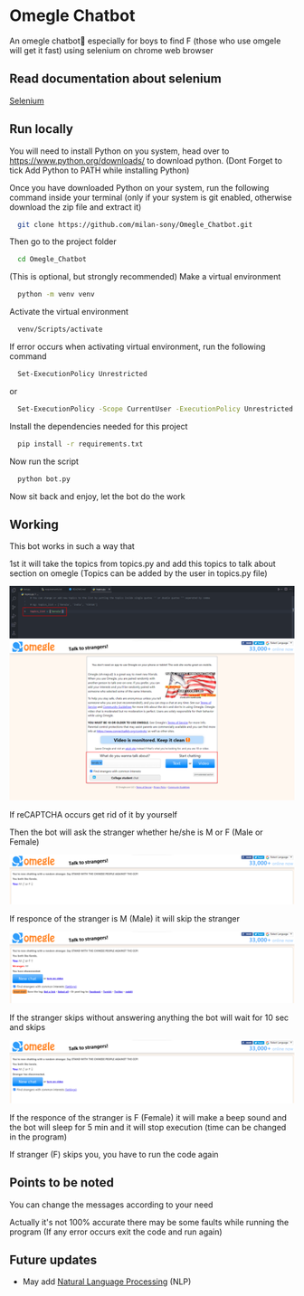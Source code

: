 # Omegle Chatbot

An omegle chatbot🤖 especially for boys to find F (those who use omgele will get it fast) using selenium on chrome web browser

## Read documentation about selenium

<a href = "https://selenium-python.readthedocs.io/">Selenium</a>

## Run locally

You will need to install Python on you system, head over to https://www.python.org/downloads/ to download python.
(Dont Forget to tick Add Python to PATH while installing Python)

Once you have downloaded Python on your system, 
run the following command inside your terminal (only if your system is git enabled, otherwise download the zip file and extract it)

```bash
  git clone https://github.com/milan-sony/Omegle_Chatbot.git
```

Then go to the project folder

```bash
  cd Omegle_Chatbot
```

(This is optional, but strongly recommended) Make a virtual environment

```bash
  python -m venv venv
```

Activate the virtual environment

```bash
  venv/Scripts/activate
```

If error occurs when activating virtual environment, run the following command

```bash
  Set-ExecutionPolicy Unrestricted
```

or

```bash
  Set-ExecutionPolicy -Scope CurrentUser -ExecutionPolicy Unrestricted
```

Install the dependencies needed for this project

```bash
  pip install -r requirements.txt
```

Now run the script

```bash
  python bot.py
```

Now sit back and enjoy, let the bot do the work

## Working

This bot works in such a way that

1st it will take the topics from topics.py and add this topics to talk about section on omegle (Topics can be added by the user in topics.py file)

<img src="screenshots/img1.png">

<img src="screenshots/img2.png">

If reCAPTCHA occurs get rid of it by yourself

Then the bot will ask the stranger whether he/she is M or F (Male or Female)

<img src="screenshots/img3.png">

If responce of the stranger is M (Male) it will skip the stranger 

<img src="screenshots/img4.png">

If the stranger skips without answering anything the bot will wait for 10 sec and skips

<img src="screenshots/img5.png">

If the responce of the stranger is F (Female) it will make a beep sound and the bot will sleep for 5 min and it will stop execution (time can be changed in the program)

If stranger (F) skips you, you have to run the code again

## Points to be noted

You can change the messages according to your need

Actually it's not 100% accurate there may be some faults while running the program (If any error occurs exit the code and run again)

## Future updates

- May add [Natural Language Processing](https://www.ibm.com/in-en/topics/natural-language-processing#:~:text=Natural%20language%20processing%20(NLP)%20refers,same%20way%20human%20beings%20can.) (NLP)
